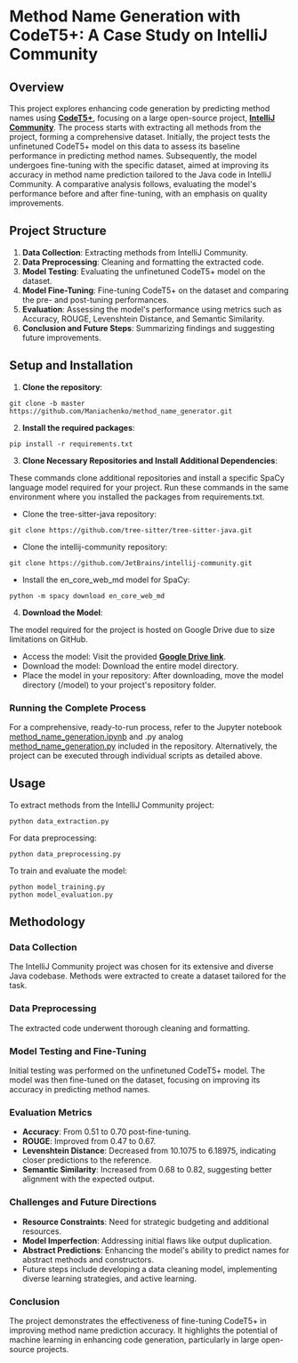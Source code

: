 # Method Name Generation with CodeT5+: A Case Study on IntelliJ Community

## Overview
This project explores enhancing code generation by predicting method names using [**CodeT5+**](https://huggingface.co/models?sort=downloads&search=codet5p), focusing on a large open-source project, [**IntelliJ Community**](https://github.com/JetBrains/intellij-community). The process starts with extracting all methods from the project, forming a comprehensive dataset. Initially, the project tests the unfinetuned CodeT5+ model on this data to assess its baseline performance in predicting method names. Subsequently, the model undergoes fine-tuning with the specific dataset, aimed at improving its accuracy in method name prediction tailored to the Java code in IntelliJ Community. A comparative analysis follows, evaluating the model's performance before and after fine-tuning, with an emphasis on quality improvements.

## Project Structure
1. **Data Collection**: Extracting methods from IntelliJ Community.
2. **Data Preprocessing**: Cleaning and formatting the extracted code.
3. **Model Testing**: Evaluating the unfinetuned CodeT5+ model on the dataset.
4. **Model Fine-Tuning**: Fine-tuning CodeT5+ on the dataset and comparing the pre- and post-tuning performances.
5. **Evaluation**: Assessing the model's performance using metrics such as Accuracy, ROUGE, Levenshtein Distance, and Semantic Similarity.
6. **Conclusion and Future Steps**: Summarizing findings and suggesting future improvements.

## Setup and Installation
1. **Clone the repository**:
```
git clone -b master https://github.com/Maniachenko/method_name_generator.git
```
2. **Install the required packages**:
```
pip install -r requirements.txt
```
3. **Clone Necessary Repositories and Install Additional Dependencies**:

These commands clone additional repositories and install a specific SpaCy language model required for your project. Run these commands in the same environment where you installed the packages from requirements.txt.
* Clone the tree-sitter-java repository:
```
git clone https://github.com/tree-sitter/tree-sitter-java.git
```
* Clone the intellij-community repository:
```
git clone https://github.com/JetBrains/intellij-community.git
```
* Install the en_core_web_md model for SpaCy:
```
python -m spacy download en_core_web_md
```
4. **Download the Model**:

The model required for the project is hosted on Google Drive due to size limitations on GitHub.

* Access the model: Visit the provided [**Google Drive link**](https://drive.google.com/drive/folders/11q4dsYC9TvM5wrebtqW9HndFXas7mlZ4?usp=sharing).
* Download the model: Download the entire model directory.
* Place the model in your repository: After downloading, move the model directory (/model) to your project's repository folder.

### Running the Complete Process
For a comprehensive, ready-to-run process, refer to the Jupyter notebook [method_name_generation.ipynb](https://github.com/Maniachenko/method_name_generator/blob/master/method_name_generation.ipynb) and .py analog [method_name_generation.py](https://github.com/Maniachenko/method_name_generator/blob/master/method_name_generation.py) included in the repository. Alternatively, the project can be executed through individual scripts as detailed above.

 ## Usage
To extract methods from the IntelliJ Community project:
```
python data_extraction.py
```
For data preprocessing:
```
python data_preprocessing.py
```
To train and evaluate the model:
```
python model_training.py
python model_evaluation.py
```

## Methodology
### Data Collection
The IntelliJ Community project was chosen for its extensive and diverse Java codebase.
Methods were extracted to create a dataset tailored for the task.

### Data Preprocessing
The extracted code underwent thorough cleaning and formatting.

### Model Testing and Fine-Tuning
Initial testing was performed on the unfinetuned CodeT5+ model.
The model was then fine-tuned on the dataset, focusing on improving its accuracy in predicting method names.
### Evaluation Metrics
* **Accuracy**: From 0.51 to 0.70 post-fine-tuning.
* **ROUGE**: Improved from 0.47 to 0.67.
* **Levenshtein Distance**: Decreased from 10.1075 to 6.18975, indicating closer predictions to the reference.
* **Semantic Similarity**: Increased from 0.68 to 0.82, suggesting better alignment with the expected output.
### Challenges and Future Directions
* **Resource Constraints**: Need for strategic budgeting and additional resources.
* **Model Imperfection**: Addressing initial flaws like output duplication.
* **Abstract Predictions**: Enhancing the model's ability to predict names for abstract methods and constructors.
* Future steps include developing a data cleaning model, implementing diverse learning strategies, and active learning.
### Conclusion
The project demonstrates the effectiveness of fine-tuning CodeT5+ in improving method name prediction accuracy. It highlights the potential of machine learning in enhancing code generation, particularly in large open-source projects.

